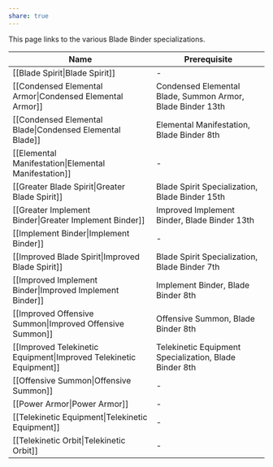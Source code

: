 ```yaml
---
share: true
---
```


This page links to the various Blade Binder specializations.

| Name                                                               | Prerequisite                                               |
| ------------------------------------------------------------------ | ---------------------------------------------------------- |
| [[Blade Spirit\|Blade Spirit]]                                     | \-                                                         |
| [[Condensed Elemental Armor\|Condensed Elemental Armor]]           | Condensed Elemental Blade, Summon Armor, Blade Binder 13th |
| [[Condensed Elemental Blade\|Condensed Elemental Blade]]           | Elemental Manifestation, Blade Binder 8th                  |
| [[Elemental Manifestation\|Elemental Manifestation]]               | \-                                                         |
| [[Greater Blade Spirit\|Greater Blade Spirit]]                     | Blade Spirit Specialization, Blade Binder 15th             |
| [[Greater Implement Binder\|Greater Implement Binder]]             | Improved Implement Binder, Blade Binder 13th               |
| [[Implement Binder\|Implement Binder]]                             | \-                                                         |
| [[Improved Blade Spirit\|Improved Blade Spirit]]                   | Blade Spirit Specialization, Blade Binder 7th              |
| [[Improved Implement Binder\|Improved Implement Binder]]           | Implement Binder, Blade Binder 8th                         |
| [[Improved Offensive Summon\|Improved Offensive Summon]]           | Offensive Summon, Blade Binder 8th                         |
| [[Improved Telekinetic Equipment\|Improved Telekinetic Equipment]] | Telekinetic Equipment Specialization, Blade Binder 8th     |
| [[Offensive Summon\|Offensive Summon]]                             | \-                                                         |
| [[Power Armor\|Power Armor]]                                       | \-                                                         |
| [[Telekinetic Equipment\|Telekinetic Equipment]]                   | \-                                                         |
| [[Telekinetic Orbit\|Telekinetic Orbit]]                           | \-                                                         |

